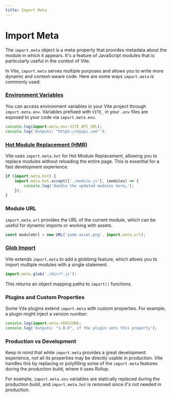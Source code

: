 ```yaml
---
title: Import Meta
---
```


# Import Meta

The `import.meta` object is a meta-property that provides metadata about the module in which it appears. It's a feature of JavaScript modules that is particularly useful in the context of Vite.

In Vite, `import.meta` serves multiple purposes and allows you to write more dynamic and context-aware code. Here are some ways `import.meta` is commonly used:

### [Environment Variables](./environment-variables.md)

You can access environment variables in your Vite project through `import.meta.env`. Variables prefixed with `VITE_` in your `.env` files are exposed to your code via `import.meta.env`.

```jsx
console.log(import.meta.env.VITE_API_URL);
console.log('Outputs: "https://myapi.com"');
```

### [Hot Module Replacement (HMR)](./hot-module-replacement.md)

Vite uses `import.meta.hot` for Hot Module Replacement, allowing you to replace modules without reloading the entire page. This is essential for a fast development experience.

```jsx
if (import.meta.hot) {
	import.meta.hot.accept(['./module.js'], (modules) => {
		console.log('Handle the updated modules here…');
	});
}
```

### Module URL

`import.meta.url` provides the URL of the current module, which can be useful for dynamic imports or working with assets.

```jsx
const moduleUrl = new URL('some-asset.png', import.meta.url);
```

### [Glob Import](./glob-import.md)

Vite extends `import.meta` to add a globbing feature, which allows you to import multiple modules with a single statement.

```jsx
import.meta.glob('./dir/*.js');
```

This returns an object mapping paths to `import()` functions.

### Plugins and Custom Properties

Some Vite plugins extend `import.meta` with custom properties. For example, a plugin might inject a version number:

```jsx
console.log(import.meta.VERSION);
console.log('Outputs: "1.0.0", if the plugin sets this property');
```

### Production vs Development

Keep in mind that while `import.meta` provides a great development experience, not all its properties may be directly usable in production. Vite handles this by replacing or polyfilling some of the `import.meta` features during the production build, where it uses Rollup.

For example, `import.meta.env` variables are statically replaced during the production build, and `import.meta.hot` is removed since it's not needed in production.

